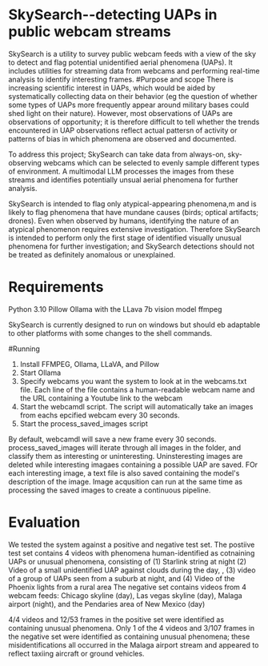 # SkySearch--detecting UAPs in public webcam streams
 SkySearch is a utility to survey public webcam feeds with a view of the sky to detect and flag potential unidentified aerial phenomena (UAPs). It includes utilities for streaming data from webcams and performing real-time analysis to identify interesting frames.
 #Purpose and scope
 There is increasing scientific interest in UAPs, which would be aided by systematically collecting data on their behavior (eg the question of whether some types of UAPs more frequently appear around military bases could shed light on their nature). However, most observations of UAPs are observations of opportunity; it is therefore difficult to tell whether the trends encountered in UAP observations reflect actual pattersn of activity or patterns of bias in which phenomena are observed and documented.
 
 To address this project; SkySearch can take data from always-on, sky-observing webcams which can be selected to evenly sample different types of environment. A multimodal LLM processes the images from these streams and identifies potentially unsual aerial phenomena for further analysis.
 
 SkySearch is intended to flag only atypical-appearing phenomena,m and is likely to flag phenomena that have mundane causes (birds; optical artifacts; drones). Even when observed by humans, identifying the nature of an atypical  phenomenon requires extensive investigation. Therefore SkySearch is intended to perform only the first stage of identified visually unusual phenomena for further investigation; and SkySearch detections should not be treated as definitely anomalous or unexplained.
 
 
 # Requirements
 Python 3.10
	Pillow
 Ollama with the LLava 7b vision model 
 ffmpeg
 
 SkySearch is currently designed to run on windows but should eb adaptable to other platforms with some changes to the shell commands.
 
 
 #Running
 1. Install FFMPEG, Ollama, LLaVA, and Pillow
 2. Start Ollama
 3. Specify webcams you want the system to look at in the webcams.txt file. Each line of the file contains a human-readable webcam name and the URL containing a Youtube link to the webcam
 4. Start the webcamdl script. The script will automatically take an images from eachs epcified webcam every 30 seconds.
 5. Start the process_saved_images script 
 
 By default, webcamdl will save a new frame every 30 seconds. process_saved_images will iterate through all images in the folder, and classify them as interesting or uninteresting. Uninsteresting images are deleted while interesting imagaes containing a possible UAP are saved. FOr each interesting image, a text file is also saved containing the model's description of the image. Image acqusition can run at the same time as processing the saved images to create a continuous pipeline.
 
 
 # Evaluation
 We tested the system against a positive and negative test set. The postiive test set contains 4 videos with phenomena human-identified as cotnaining UAPs or unusual phenomena, consisting of (1) Starlink string at night (2) Video of a small unidentified UAP against clouds during the day, , (3) video of a group of UAPs seen from a suburb at night, and (4) Video of the Phoenix lights from a rural area
 The negative set contains videos from 4 webcam feeds: Chicago skyline (day), Las vegas skyline (day), Malaga airport (night), and the Pendaries area of New Mexico (day)
 
 4/4 videos and 12/53 frames in the positive set were identified as containing unusual phenomena. Only 1 of the 4 videos and 3/107 frames in the negative set were identified as containing unusual phenomena; these misidentifications all occurred in the Malaga airport stream and appeared to reflect taxiing aircraft or ground vehicles.
 
 
 